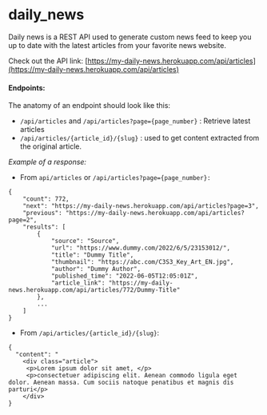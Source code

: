 # daily_news


Daily news is a REST API used to generate custom news feed to keep you up to date with the latest articles from your favorite news website.

Check out the API link: [https://my-daily-news.herokuapp.com/api/articles](https://my-daily-news.herokuapp.com/api/articles)

#### Endpoints:

The anatomy of an endpoint should look like this:

- `/api/articles` and `/api/articles?page={page_number}` : Retrieve latest articles
- `/api/articles/{article_id}/{slug}` :  used to get content extracted from the original article.

*Example of a response:*

- From `api/articles` or  `/api/articles?page={page_number}:`

```other
{
	"count": 772,
	"next": "https://my-daily-news.herokuapp.com/api/articles?page=3",
	"previous": "https://my-daily-news.herokuapp.com/api/articles?page=2",
    "results": [
        {
            "source": "Source",
            "url": "https://www.dummy.com/2022/6/5/23153012/",
            "title": "Dummy Title",
            "thumbnail": "https://abc.com/C3S3_Key_Art_EN.jpg",
            "author": "Dummy Author",
            "published_time": "2022-06-05T12:05:01Z",
            "article_link": "https://my-daily-news.herokuapp.com/api/articles/772/Dummy-Title"
        },
        ...
    ] 
}
```

- From `/api/articles/{article_id}/{slug}`:

```other
{
  "content": "
    <div class="article">
     <p>Lorem ipsum dolor sit amet, </p>
     <p>consectetuer adipiscing elit. Aenean commodo ligula eget dolor. Aenean massa. Cum sociis natoque penatibus et magnis dis parturi</p>
    </div>
}
```


